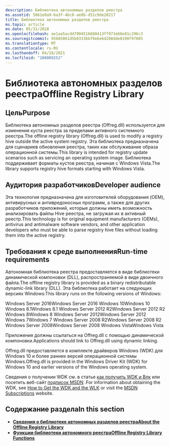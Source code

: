 ```yaml
---
description: Библиотека автономных разделов реестра
ms.assetid: 5861e0a9-6a3f-4bc8-ae8b-d51c9de28217
title: Библиотека автономных разделов реестра
ms.topic: article
ms.date: 05/31/2018
ms.openlocfilehash: ae1aa5acdd7904516608413ff973e60e81c296c3
ms.sourcegitcommit: 95685061d5b0333bbf9e6ebd208dde8190f97005
ms.translationtype: MT
ms.contentlocale: ru-RU
ms.lasthandoff: 04/28/2021
ms.locfileid: "108089252"
---
```

# <a name="offline-registry-library"></a><span data-ttu-id="c6ed5-103">Библиотека автономных разделов реестра</span><span class="sxs-lookup"><span data-stu-id="c6ed5-103">Offline Registry Library</span></span>

## <a name="purpose"></a><span data-ttu-id="c6ed5-104">Цель</span><span class="sxs-lookup"><span data-stu-id="c6ed5-104">Purpose</span></span>

<span data-ttu-id="c6ed5-105">Библиотека автономных разделов реестра (Offreg.dll) используется для изменения куста реестра за пределами активного системного реестра.</span><span class="sxs-lookup"><span data-stu-id="c6ed5-105">The offline registry library (Offreg.dll) is used to modify a registry hive outside the active system registry.</span></span> <span data-ttu-id="c6ed5-106">Эта библиотека предназначена для сценариев обновления реестра, таких как обслуживание образа операционной системы.</span><span class="sxs-lookup"><span data-stu-id="c6ed5-106">This library is intended for registry update scenarios such as servicing an operating system image.</span></span> <span data-ttu-id="c6ed5-107">Библиотека поддерживает форматы кустов реестра, начиная с Windows Vista.</span><span class="sxs-lookup"><span data-stu-id="c6ed5-107">The library supports registry hive formats starting with Windows Vista.</span></span>

## <a name="developer-audience"></a><span data-ttu-id="c6ed5-108">Аудитория разработчиков</span><span class="sxs-lookup"><span data-stu-id="c6ed5-108">Developer audience</span></span>

<span data-ttu-id="c6ed5-109">Эта технология предназначена для изготовителей оборудования (OEM), антивирусных и антивредоносных программ, а также для других разработчиков приложений, которые должны иметь возможность анализировать файлы Hive реестра, не загружая их в активный реестр.</span><span class="sxs-lookup"><span data-stu-id="c6ed5-109">This technology is for original equipment manufacturers (OEMs), antivirus and antimalware software vendors, and other application developers who must be able to parse registry hive files without loading them into the active registry.</span></span>

## <a name="run-time-requirements"></a><span data-ttu-id="c6ed5-110">Требования к среде выполнения</span><span class="sxs-lookup"><span data-stu-id="c6ed5-110">Run-time requirements</span></span>

<span data-ttu-id="c6ed5-111">Автономная библиотека реестра предоставляется в виде библиотеки динамической компоновки (DLL), распространяемой в виде двоичного файла.</span><span class="sxs-lookup"><span data-stu-id="c6ed5-111">The offline registry library is provided as a binary redistributable dynamic-link library (DLL).</span></span> <span data-ttu-id="c6ed5-112">Эта библиотека работает на следующих версиях Windows:</span><span class="sxs-lookup"><span data-stu-id="c6ed5-112">This library runs on the following versions of Windows:</span></span>

<dl> <span data-ttu-id="c6ed5-113">Windows Server 2016</span><span class="sxs-lookup"><span data-stu-id="c6ed5-113">Windows Server 2016</span></span>  
<span data-ttu-id="c6ed5-114">Windows 10</span><span class="sxs-lookup"><span data-stu-id="c6ed5-114">Windows 10</span></span>  
<span data-ttu-id="c6ed5-115">Windows 8.1</span><span class="sxs-lookup"><span data-stu-id="c6ed5-115">Windows 8.1</span></span>  
<span data-ttu-id="c6ed5-116">Windows Server 2012 R2</span><span class="sxs-lookup"><span data-stu-id="c6ed5-116">Windows Server 2012 R2</span></span>  
<span data-ttu-id="c6ed5-117">Windows 8</span><span class="sxs-lookup"><span data-stu-id="c6ed5-117">Windows 8</span></span>  
<span data-ttu-id="c6ed5-118">Windows Server 2012</span><span class="sxs-lookup"><span data-stu-id="c6ed5-118">Windows Server 2012</span></span>  
<span data-ttu-id="c6ed5-119">Windows 7</span><span class="sxs-lookup"><span data-stu-id="c6ed5-119">Windows 7</span></span>  
<span data-ttu-id="c6ed5-120">Windows Server 2008 R2</span><span class="sxs-lookup"><span data-stu-id="c6ed5-120">Windows Server 2008 R2</span></span>  
<span data-ttu-id="c6ed5-121">Windows Server 2008</span><span class="sxs-lookup"><span data-stu-id="c6ed5-121">Windows Server 2008</span></span>  
<span data-ttu-id="c6ed5-122">Windows Vista</span><span class="sxs-lookup"><span data-stu-id="c6ed5-122">Windows Vista</span></span>  
</dl>

<span data-ttu-id="c6ed5-123">Приложения должны ссылаться на Offreg.dll с помощью динамической компоновки.</span><span class="sxs-lookup"><span data-stu-id="c6ed5-123">Applications should link to Offreg.dll using dynamic linking.</span></span>

<span data-ttu-id="c6ed5-124">Offreg.dll предоставляется в комплекте драйверов Windows (WDK) для Windows 10 и более ранних версий операционной системы Windows.</span><span class="sxs-lookup"><span data-stu-id="c6ed5-124">Offreg.dll is provided in the Windows Driver Kit (WDK) for Windows 10 and earlier versions of the Windows operating system.</span></span>

<span data-ttu-id="c6ed5-125">Сведения о получении WDK см. в статье [как получить WDK и Влк](/windows-hardware/drivers/download-the-wdk) или посетить веб-сайт [подписок MSDN](https://msdn.microsoft.com/subscriptions/default.aspx) .</span><span class="sxs-lookup"><span data-stu-id="c6ed5-125">For information about obtaining the WDK, see [How to Get the WDK and the WLK](/windows-hardware/drivers/download-the-wdk) or visit the [MSDN Subscriptions](https://msdn.microsoft.com/subscriptions/default.aspx) website.</span></span>

## <a name="in-this-section"></a><span data-ttu-id="c6ed5-126">Содержание раздела</span><span class="sxs-lookup"><span data-stu-id="c6ed5-126">In this section</span></span>

-   [<span data-ttu-id="c6ed5-127">**Сведения о библиотеке автономных разделов реестра**</span><span class="sxs-lookup"><span data-stu-id="c6ed5-127">**About the Offline Registry Library**</span></span>](about-the-offline-registry-library.md)
-   [<span data-ttu-id="c6ed5-128">**Функции библиотеки автономного реестра**</span><span class="sxs-lookup"><span data-stu-id="c6ed5-128">**Offline Registry Library Functions**</span></span>](offline-registry-library-functions.md)

 

 

